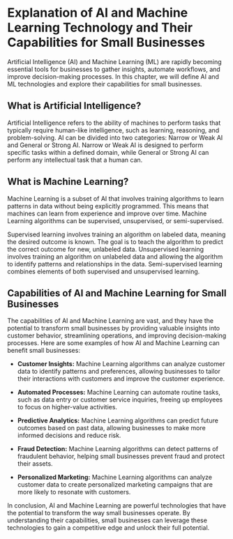 Explanation of AI and Machine Learning Technology and Their Capabilities for Small Businesses
===============================================================================================================================================================================

Artificial Intelligence (AI) and Machine Learning (ML) are rapidly becoming essential tools for businesses to gather insights, automate workflows, and improve decision-making processes. In this chapter, we will define AI and ML technologies and explore their capabilities for small businesses.

What is Artificial Intelligence?
--------------------------------

Artificial Intelligence refers to the ability of machines to perform tasks that typically require human-like intelligence, such as learning, reasoning, and problem-solving. AI can be divided into two categories: Narrow or Weak AI and General or Strong AI. Narrow or Weak AI is designed to perform specific tasks within a defined domain, while General or Strong AI can perform any intellectual task that a human can.

What is Machine Learning?
-------------------------

Machine Learning is a subset of AI that involves training algorithms to learn patterns in data without being explicitly programmed. This means that machines can learn from experience and improve over time. Machine Learning algorithms can be supervised, unsupervised, or semi-supervised.

Supervised learning involves training an algorithm on labeled data, meaning the desired outcome is known. The goal is to teach the algorithm to predict the correct outcome for new, unlabeled data. Unsupervised learning involves training an algorithm on unlabeled data and allowing the algorithm to identify patterns and relationships in the data. Semi-supervised learning combines elements of both supervised and unsupervised learning.

Capabilities of AI and Machine Learning for Small Businesses
------------------------------------------------------------

The capabilities of AI and Machine Learning are vast, and they have the potential to transform small businesses by providing valuable insights into customer behavior, streamlining operations, and improving decision-making processes. Here are some examples of how AI and Machine Learning can benefit small businesses:

* **Customer Insights:** Machine Learning algorithms can analyze customer data to identify patterns and preferences, allowing businesses to tailor their interactions with customers and improve the customer experience.

* **Automated Processes:** Machine Learning can automate routine tasks, such as data entry or customer service inquiries, freeing up employees to focus on higher-value activities.

* **Predictive Analytics:** Machine Learning algorithms can predict future outcomes based on past data, allowing businesses to make more informed decisions and reduce risk.

* **Fraud Detection:** Machine Learning algorithms can detect patterns of fraudulent behavior, helping small businesses prevent fraud and protect their assets.

* **Personalized Marketing:** Machine Learning algorithms can analyze customer data to create personalized marketing campaigns that are more likely to resonate with customers.

In conclusion, AI and Machine Learning are powerful technologies that have the potential to transform the way small businesses operate. By understanding their capabilities, small businesses can leverage these technologies to gain a competitive edge and unlock their full potential.
